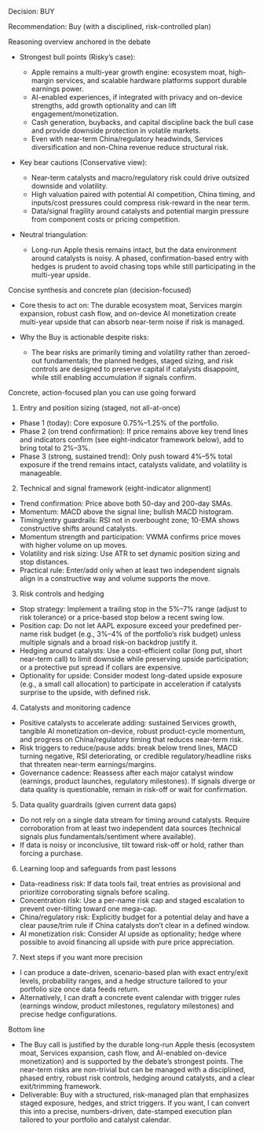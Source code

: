 Decision: BUY

Recommendation: Buy (with a disciplined, risk-controlled plan)

Reasoning overview anchored in the debate
- Strongest bull points (Risky’s case):
  - Apple remains a multi-year growth engine: ecosystem moat, high-margin services, and scalable hardware platforms support durable earnings power.
  - AI-enabled experiences, if integrated with privacy and on-device strengths, add growth optionality and can lift engagement/monetization.
  - Cash generation, buybacks, and capital discipline back the bull case and provide downside protection in volatile markets.
  - Even with near-term China/regulatory headwinds, Services diversification and non-China revenue reduce structural risk.

- Key bear cautions (Conservative view):
  - Near-term catalysts and macro/regulatory risk could drive outsized downside and volatility.
  - High valuation paired with potential AI competition, China timing, and inputs/cost pressures could compress risk-reward in the near term.
  - Data/signal fragility around catalysts and potential margin pressure from component costs or pricing competition.

- Neutral triangulation:
  - Long-run Apple thesis remains intact, but the data environment around catalysts is noisy. A phased, confirmation-based entry with hedges is prudent to avoid chasing tops while still participating in the multi-year upside.

Concise synthesis and concrete plan (decision-focused)
- Core thesis to act on: The durable ecosystem moat, Services margin expansion, robust cash flow, and on-device AI monetization create multi-year upside that can absorb near-term noise if risk is managed.

- Why the Buy is actionable despite risks:
  - The bear risks are primarily timing and volatility rather than zeroed-out fundamentals; the planned hedges, staged sizing, and risk controls are designed to preserve capital if catalysts disappoint, while still enabling accumulation if signals confirm.

Concrete, action-focused plan you can use going forward
1) Entry and position sizing (staged, not all-at-once)
- Phase 1 (today): Core exposure 0.75%–1.25% of the portfolio.
- Phase 2 (on trend confirmation): If price remains above key trend lines and indicators confirm (see eight-indicator framework below), add to bring total to 2%–3%.
- Phase 3 (strong, sustained trend): Only push toward 4%–5% total exposure if the trend remains intact, catalysts validate, and volatility is manageable.

2) Technical and signal framework (eight-indicator alignment)
- Trend confirmation: Price above both 50-day and 200-day SMAs.
- Momentum: MACD above the signal line; bullish MACD histogram.
- Timing/entry guardrails: RSI not in overbought zone; 10-EMA shows constructive shifts around catalysts.
- Momentum strength and participation: VWMA confirms price moves with higher volume on up moves.
- Volatility and risk sizing: Use ATR to set dynamic position sizing and stop distances.
- Practical rule: Enter/add only when at least two independent signals align in a constructive way and volume supports the move.

3) Risk controls and hedging
- Stop strategy: Implement a trailing stop in the 5%–7% range (adjust to risk tolerance) or a price-based stop below a recent swing low.
- Position cap: Do not let AAPL exposure exceed your predefined per-name risk budget (e.g., 3%–4% of the portfolio’s risk budget) unless multiple signals and a broad risk-on backdrop justify it.
- Hedging around catalysts: Use a cost-efficient collar (long put, short near-term call) to limit downside while preserving upside participation; or a protective put spread if collars are expensive.
- Optionality for upside: Consider modest long-dated upside exposure (e.g., a small call allocation) to participate in acceleration if catalysts surprise to the upside, with defined risk.

4) Catalysts and monitoring cadence
- Positive catalysts to accelerate adding: sustained Services growth, tangible AI monetization on-device, robust product-cycle momentum, and progress on China/regulatory timing that reduces near-term risk.
- Risk triggers to reduce/pause adds: break below trend lines, MACD turning negative, RSI deteriorating, or credible regulatory/headline risks that threaten near-term earnings/margins.
- Governance cadence: Reassess after each major catalyst window (earnings, product launches, regulatory milestones). If signals diverge or data quality is questionable, remain in risk-off or wait for confirmation.

5) Data quality guardrails (given current data gaps)
- Do not rely on a single data stream for timing around catalysts. Require corroboration from at least two independent data sources (technical signals plus fundamentals/sentiment where available).
- If data is noisy or inconclusive, tilt toward risk-off or hold, rather than forcing a purchase.

6) Learning loop and safeguards from past lessons
- Data-readiness risk: If data tools fail, treat entries as provisional and prioritize corroborating signals before scaling.
- Concentration risk: Use a per-name risk cap and staged escalation to prevent over-tilting toward one mega-cap.
- China/regulatory risk: Explicitly budget for a potential delay and have a clear pause/trim rule if China catalysts don’t clear in a defined window.
- AI monetization risk: Consider AI upside as optionality; hedge where possible to avoid financing all upside with pure price appreciation.

7) Next steps if you want more precision
- I can produce a date-driven, scenario-based plan with exact entry/exit levels, probability ranges, and a hedge structure tailored to your portfolio size once data feeds return.
- Alternatively, I can draft a concrete event calendar with trigger rules (earnings window, product milestones, regulatory milestones) and precise hedge configurations.

Bottom line
- The Buy call is justified by the durable long-run Apple thesis (ecosystem moat, Services expansion, cash flow, and AI-enabled on-device monetization) and is supported by the debate’s strongest points. The near-term risks are non-trivial but can be managed with a disciplined, phased entry, robust risk controls, hedging around catalysts, and a clear exit/trimming framework.
- Deliverable: Buy with a structured, risk-managed plan that emphasizes staged exposure, hedges, and strict triggers. If you want, I can convert this into a precise, numbers-driven, date-stamped execution plan tailored to your portfolio and catalyst calendar.